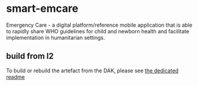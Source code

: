 # smart-emcare
Emergency Care - a digital platform/reference mobile application that is able to rapidly share WHO guidelines for child and newborn health and facilitate implementation in humanitarian settings.

## build from l2

To build or rebuild the artefact from the DAK, please see [the dedicated readme](input/l2/readme.md)

